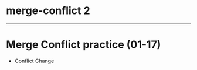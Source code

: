 # merge-conflict 2
<hr>
<h1> Merge Conflict practice (01-17) </h1>
<ul> 
  <li> Conflict Change</li>
</ul>
